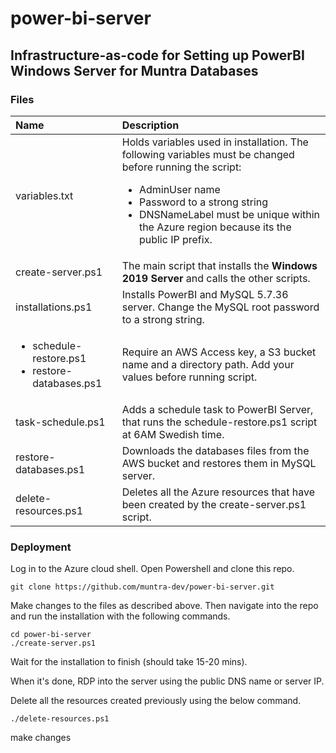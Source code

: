 # power-bi-server
## Infrastructure-as-code for Setting up PowerBI Windows Server for Muntra Databases

### Files
| Name | Description |
| :--- | :---------- |
| variables.txt  | Holds variables used in installation. The following variables must be changed before running the script:<ul><li>AdminUser name</li><li>Password to a strong string</li><li>DNSNameLabel must be unique within the Azure region because its the public IP prefix.</li></ul> |
| create-server.ps1  | The main script that installs the **Windows 2019 Server** and calls the other scripts. |
| installations.ps1  | Installs PowerBI and MySQL 5.7.36 server. Change the MySQL root password to a strong string. |
| <ul><li>schedule-restore.ps1</li><li>restore-databases.ps1</li></ul> | Require an AWS Access key, a S3 bucket name and a directory path. Add your values before running script. |
| task-schedule.ps1  | Adds a schedule task to PowerBI Server, that runs the schedule-restore.ps1 script at 6AM Swedish time. |
| restore-databases.ps1  | Downloads the databases files from the AWS bucket and restores them in MySQL server. |
| delete-resources.ps1  | Deletes all the Azure resources that have been created by the create-server.ps1 script. |

### Deployment

Log in to the Azure cloud shell. Open Powershell and clone this repo.

```
git clone https://github.com/muntra-dev/power-bi-server.git
```

Make changes to the files as described above. Then navigate into the repo and run the installation with the following commands.

```
cd power-bi-server
./create-server.ps1
```

Wait for the installation to finish (should take 15-20 mins).

When it's done, RDP into the server using the public DNS name or server IP.

Delete all the resources created previously using the below command.

```
./delete-resources.ps1

```

make changes
